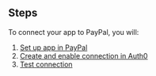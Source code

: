 ## Steps
To connect your app to PayPal, you will:
1. [Set up app in PayPal](#set-up-app-in-paypal)
2. [Create and enable connection in Auth0](#create-and-enable-connection-in-auth0)
3. [Test connection](#test-connection)

